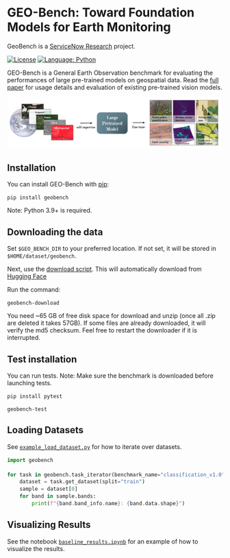 # GEO-Bench: Toward Foundation Models for Earth Monitoring

GeoBench is a [ServiceNow Research](https://www.servicenow.com/research) project. 

[![License](https://img.shields.io/badge/License-Apache%202.0-blue.svg)](https://opensource.org/licenses/Apache-2.0)
[![Language: Python](https://img.shields.io/badge/language-Python%203.9%2B-green?logo=python&logoColor=green)](https://www.python.org)

GEO-Bench is a General Earth Observation benchmark for evaluating the performances of large pre-trained models on geospatial data. Read the [full paper](https://arxiv.org/abs/2306.03831) for usage details and evaluation of existing pre-trained vision models.

<img src="https://github.com/ServiceNow/geo-bench/raw/main/banner.png" width="500" />

## Installation

You can install GEO-Bench with [pip](https://pip.pypa.io/):

```console
pip install geobench
```

Note: Python 3.9+ is required.

## Downloading the data

Set `$GEO_BENCH_DIR` to your preferred location. If not set, it will be stored in `$HOME/dataset/geobench`.

Next, use the [download script](https://github.com/ServiceNow/geo-bench/blob/main/geobench/geobench_download.py). This will automatically download from [Hugging Face](https://huggingface.co/datasets/recursix/geo-bench-1.0)

Run the command:

```console
geobench-download
```

You need ~65 GB of free disk space for download and unzip (once all .zip are deleted it takes 57GB).
If some files are already downloaded, it will verify the md5 checksum. Feel free to restart the downloader if it is interrupted.

## Test installation
You can run tests. 
Note: Make sure the benchmark is downloaded before launching tests.

```console
pip install pytest
```

```console
geobench-test
```

## Loading Datasets

See [`example_load_dataset.py`](https://github.com/ServiceNow/geo-bench/blob/main/geobench/example_load_datasets.py) for how to iterate over datasets.

```python
import geobench

for task in geobench.task_iterator(benchmark_name="classification_v1.0"):
    dataset = task.get_dataset(split="train")
    sample = dataset[0]
    for band in sample.bands:
        print(f"{band.band_info.name}: {band.data.shape}")
```
## Visualizing Results

See the notebook [`baseline_results.ipynb`](https://github.com/ServiceNow/geo-bench/blob/main/geobench/baseline_results.ipynb) for an example of how to visualize the results.


